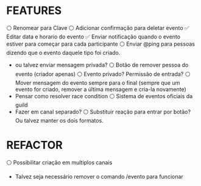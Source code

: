 # FEATURES

⚪ Renomear para Clave
⚪ Adicionar confirmação para deletar evento
✅ Editar data e horario do evento
✅ Enviar notificação quando o evento estiver para começar para cada participante
⚪ Enviar @ping para pessoas dizendo que o evento daquele tipo foi criado.
  - ou talvez enviar mensagem privada?
⚪ Botão de remover pessoa do evento (criador apenas)
⚪ Evento privado? Permissão de entrada?
⚪ Mover mensagem do evento sempre para o final (sempre que um evento for criado, remover a última mensagem e cria-la novamente)
  - Pensar como resolver race condition
⚪ Sistema de eventos oficiais da guild
  - Fazer em canal separado?
⚪ Substituir reação para entrar por botão? Ou talvez manter os dois formatos.

# REFACTOR
⚪ Possibilitar criação em multiplos canais
  - Talvez seja necessário remover o comando /evento para funcionar
